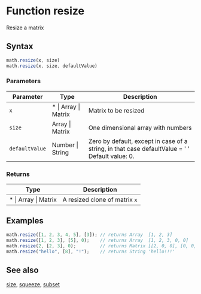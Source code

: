 # Function resize

Resize a matrix


## Syntax

```js
math.resize(x, size)
math.resize(x, size, defaultValue)
```

### Parameters

Parameter | Type | Description
--------- | ---- | -----------
`x` | * &#124; Array &#124; Matrix | Matrix to be resized
`size` | Array &#124; Matrix | One dimensional array with numbers
`defaultValue` | Number &#124; String | Zero by default, except in case of a string, in that case defaultValue = ' ' Default value: 0.

### Returns

Type | Description
---- | -----------
* &#124; Array &#124; Matrix | A resized clone of matrix `x`


## Examples

```js
math.resize([1, 2, 3, 4, 5], [3]); // returns Array  [1, 2, 3]
math.resize([1, 2, 3], [5], 0);    // returns Array  [1, 2, 3, 0, 0]
math.resize(2, [2, 3], 0);         // returns Matrix [[2, 0, 0], [0, 0, 0]]
math.resize("hello", [8], "!");    // returns String 'hello!!!'
```


## See also

[size](size.md),
[squeeze](squeeze.md),
[subset](subset.md)


<!-- Note: This file is automatically generated from source code comments. Changes made in this file will be overridden. -->
